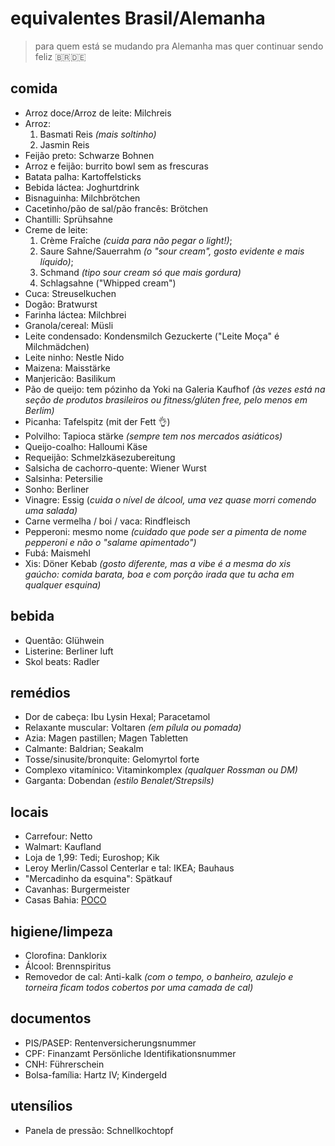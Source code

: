 # equivalentes Brasil/Alemanha
> para quem está se mudando pra Alemanha mas quer continuar sendo feliz 🇧🇷🇩🇪

## comida
* Arroz doce/Arroz de leite: Milchreis
* Arroz:
  1. Basmati Reis _(mais soltinho)_
  2. Jasmin Reis
* Feijão preto: Schwarze Bohnen
* Arroz e feijão: burrito bowl sem as frescuras
* Batata palha: Kartoffelsticks
* Bebida láctea: Joghurtdrink
* Bisnaguinha: Milchbrötchen
* Cacetinho/pão de sal/pão francês: Brötchen
* Chantilli: Sprühsahne
* Creme de leite:
  1. Crème Fraîche _(cuida para não pegar o light!)_;
  2. Saure Sahne/Sauerrahm _(o "sour cream", gosto evidente e mais líquido)_;
  3. Schmand _(tipo sour cream só que mais gordura)_
  4. Schlagsahne ("Whipped cream")
* Cuca: Streuselkuchen
* Dogão: Bratwurst
* Farinha láctea: Milchbrei
* Granola/cereal: Müsli
* Leite condensado: Kondensmilch Gezuckerte ("Leite Moça" é Milchmädchen)
* Leite ninho: Nestle Nido
* Maizena: Maisstärke
* Manjericão: Basilikum
* Pão de queijo: tem pózinho da Yoki na Galeria Kaufhof _(às vezes está na seção de produtos brasileiros ou fitness/glúten free, pelo menos em Berlim)_
* Picanha: Tafelspitz (mit der Fett :ok_hand:)
* Polvilho: Tapioca stärke _(sempre tem nos mercados asiáticos)_
* Queijo-coalho: Halloumi Käse
* Requeijão: Schmelzkäsezubereitung
* Salsicha de cachorro-quente: Wiener Wurst
* Salsinha: Petersilie
* Sonho: Berliner
* Vinagre: Essig (_cuida o nível de álcool, uma vez quase morri comendo uma salada)_
* Carne vermelha / boi / vaca: Rindfleisch
* Pepperoni: mesmo nome _(cuidado que pode ser a pimenta de nome pepperoni e não o "salame apimentado")_
* Fubá: Maismehl
* Xis: Döner Kebab _(gosto diferente, mas a vibe é a mesma do xis gaúcho: comida barata, boa e com porção irada que tu acha em qualquer esquina)_

## bebida
* Quentão: Glühwein
* Listerine: Berliner luft
* Skol beats: Radler

## remédios
* Dor de cabeça: Ibu Lysin Hexal; Paracetamol
* Relaxante muscular: Voltaren _(em pílula ou pomada)_
* Azia: Magen pastillen; Magen Tabletten
* Calmante: Baldrian; Seakalm
* Tosse/sinusite/bronquite: Gelomyrtol forte
* Complexo vitamínico: Vitaminkomplex _(qualquer Rossman ou DM)_
* Garganta: Dobendan _(estilo Benalet/Strepsils)_

## locais
* Carrefour: Netto
* Walmart: Kaufland
* Loja de 1,99: Tedi; Euroshop; Kik
* Leroy Merlin/Cassol Centerlar e tal: IKEA; Bauhaus
* "Mercadinho da esquina": Spätkauf
* Cavanhas: Burgermeister
* Casas Bahia: [POCO](https://www.poco.de/)

## higiene/limpeza
* Clorofina: Danklorix
* Álcool: Brennspiritus
* Removedor de cal: Anti-kalk _(com o tempo, o banheiro, azulejo e torneira ficam todos cobertos por uma camada de cal)_

## documentos
* PIS/PASEP: Rentenversicherungsnummer
* CPF: Finanzamt Persönliche Identifikationsnummer
* CNH: Führerschein
* Bolsa-família: Hartz IV; Kindergeld

## utensílios
* Panela de pressão: Schnellkochtopf 
